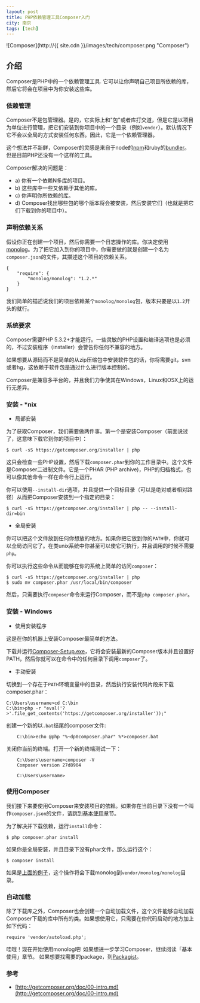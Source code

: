 ```yaml
---
layout: post
title: PHP依赖管理工具Composer入门
city: 南京
tags: [tech]
---
```


![Composer](http://{{ site.cdn }}/images/tech/composer.png "Composer")

## 介绍

Composer是PHP中的一个依赖管理工具. 它可以让你声明自己项目所依赖的库，然后它将会在项目中为你安装这些库。

###  依赖管理

Composer不是包管理器。是的，它实际上和"包"或者库打交道，但是它是以项目为单位进行管理，把它们安装到你项目中的一个目录（例如`vendor`）。默认情况下它不会以全局的方式安装任何东西。因此，它是一个依赖管理器。

这个想法并不新鲜，Composer的灵感是来自于node的[npm](http://npmjs.org/)和ruby的[bundler](http://gembundler.com/)。但是目前PHP还没有一个这样的工具。

Composer解决的问题是：

* a) 你有一个依赖N多库的项目。
* b) 这些库中一些又依赖于其他的库。
* c) 你声明你所依赖的库。
* d) Composer找出哪些包的哪个版本将会被安装，然后安装它们（也就是把它们下载到你的项目中）。

###  声明依赖关系

假设你正在创建一个项目，然后你需要一个日志操作的库。你决定使用[monolog](https://github.com/Seldaek/monolog)。为了把它加入到你的项目中，你需要做的就是创建一个名为`composer.json`的文件，其描述这个项目的依赖关系。

```
{
    "require": {
        "monolog/monolog": "1.2.*"
    }
}
```

我们简单的描述说我们的项目依赖某个`monolog/monolog`包，版本只要是以`1.2`开头的就行。

###  系统要求

Composer需要PHP 5.3.2+才能运行。一些灵敏的PHP设置和编译选项也是必须的，不过安装程序（installer）会警告你任何不兼容的地方。

如果想要从源码而不是简单的从zip压缩包中安装软件包的话，你将需要git，svn或者hg，这依赖于软件包是通过什么进行版本控制的。

Composer是兼容多平台的，并且我们力争使其在Windows，Linux和OSX上的运行无差异。

###  安装 - \*nix

* 局部安装

为了获取Composer，我们需要做两件事。第一个是安装Composer（前面说过了，这意味下载它到你的项目中）：

    $ curl -sS https://getcomposer.org/installer | php

这只会检查一些PHP设置，然后下载`composer.phar`到你的工作目录中。这个文件是Composer二进制文件。它是一个PHAR (PHP
archive)，PHP的归档格式，也可以像其他命令一样在命令行上运行。

你可以使用`--install-dir`选项，并且提供一个目标目录（可以是绝对或者相对路径）从而把Composer安装到一个指定的目录：

    $ curl -sS https://getcomposer.org/installer | php -- --install-dir=bin

* 全局安装

你可以把这个文件放到任何你想放的地方。如果你把它放到你的`PATH`中，你就可以全局访问它了。在类unix系统中你甚至可以使它可执行，并且调用的时候不需要`php`。

你可以执行这些命令从而能够在你的系统上简单的访问`composer`：

    $ curl -sS https://getcomposer.org/installer | php
    $ sudo mv composer.phar /usr/local/bin/composer

然后，只需要执行`composer`命令来运行Composer，而不是`php composer.phar`。

###   安装 - Windows

* 使用安装程序

这是在你的机器上安装Composer最简单的方法。

下载并运行[Composer-Setup.exe](https://getcomposer.org/Composer-Setup.exe)，它将会安装最新的Composer版本并且设置好PATH，然后你就可以在命令中的任何目录下调用`composer`了。

* 手动安装

切换到一个存在于`PATH`环境变量中的目录，然后执行安装代码片段来下载composer.phar：

```
C:\Users\username>cd C:\bin
C:\bin>php -r "eval('?>'.file_get_contents('https://getcomposer.org/installer'));"
```

创建一个新的以`.bat`结尾的composer文件:

```
    C:\bin>echo @php "%~dp0composer.phar" %*>composer.bat
```

关闭你当前的终端。打开一个新的终端测试一下：

```
    C:\Users\username>composer -V
    Composer version 27d8904

    C:\Users\username>
```

###  使用Composer

我们接下来要使用Composer来安装项目的依赖。如果你在当前目录下没有一个叫作`composer.json`的文件，请跳到[基本使用][1]章节。

为了解决并下载依赖，运行`install`命令：

    $ php composer.phar install

如果你是全局安装，并且目录下没有phar文件，那么运行这个：

    $ composer install

如果是[上面的例子](#declaring-dependencies)，这个操作将会下载monolog到`vendor/monolog/monolog`目录。

###   自动加载

除了下载库之外，Composer也会创建一个自动加载文件，这个文件能够自动加载Composer下载的库中所有的类。如果想使用它，只需要在你代码启动的地方加上如下代码：

    require 'vendor/autoload.php';

哇哦！现在开始使用monolog吧! 如果想进一步学习Composer，继续阅读「基本使用」章节。
如果想要找需要的package，到[Packagist][2]。

###  参考

* [http://getcomposer.org/doc/00-intro.md](http://getcomposer.org/doc/00-intro.md)

[1]: http://getcomposer.org/doc/01-basic-usage.md
[2]: https://packagist.org/
